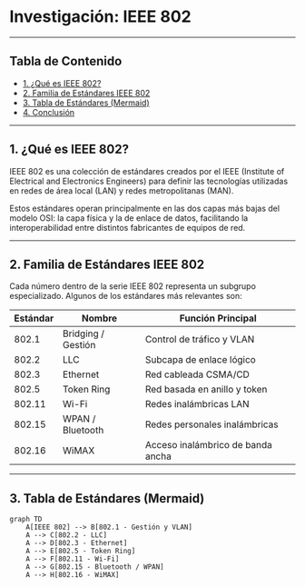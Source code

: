 
# Investigación: IEEE 802

---

## Tabla de Contenido

- [1. ¿Qué es IEEE 802?](#1-qué-es-ieee-802)
- [2. Familia de Estándares IEEE 802](#2-familia-de-estándares-ieee-802)
- [3. Tabla de Estándares (Mermaid)](#3-tabla-de-estándares-mermaid)
- [4. Conclusión](#4-conclusión)

---

## 1. ¿Qué es IEEE 802?

IEEE 802 es una colección de estándares creados por el IEEE (Institute of Electrical and Electronics Engineers) para definir las tecnologías utilizadas en redes de área local (LAN) y redes metropolitanas (MAN).

Estos estándares operan principalmente en las dos capas más bajas del modelo OSI: la capa física y la de enlace de datos, facilitando la interoperabilidad entre distintos fabricantes de equipos de red.

---

## 2. Familia de Estándares IEEE 802

Cada número dentro de la serie IEEE 802 representa un subgrupo especializado. Algunos de los estándares más relevantes son:

| Estándar | Nombre             | Función Principal                  |
|----------|--------------------|-----------------------------------|
| 802.1    | Bridging / Gestión | Control de tráfico y VLAN         |
| 802.2    | LLC                | Subcapa de enlace lógico          |
| 802.3    | Ethernet           | Red cableada CSMA/CD              |
| 802.5    | Token Ring         | Red basada en anillo y token      |
| 802.11   | Wi-Fi              | Redes inalámbricas LAN            |
| 802.15   | WPAN / Bluetooth   | Redes personales inalámbricas     |
| 802.16   | WiMAX              | Acceso inalámbrico de banda ancha |

---

## 3. Tabla de Estándares (Mermaid)

```mermaid
graph TD
    A[IEEE 802] --> B[802.1 - Gestión y VLAN]
    A --> C[802.2 - LLC]
    A --> D[802.3 - Ethernet]
    A --> E[802.5 - Token Ring]
    A --> F[802.11 - Wi-Fi]
    A --> G[802.15 - Bluetooth / WPAN]
    A --> H[802.16 - WiMAX]
